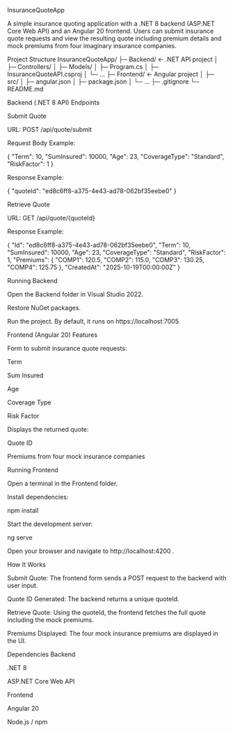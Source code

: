 InsuranceQuoteApp

A simple insurance quoting application with a .NET 8 backend (ASP.NET Core Web API) and an Angular 20 frontend. Users can submit insurance quote requests and view the resulting quote including premium details and mock premiums from four imaginary insurance companies.

Project Structure
InsuranceQuoteApp/
├─ Backend/             <- .NET API project
│  ├─ Controllers/
│  ├─ Models/
│  ├─ Program.cs
│  ├─ InsuranceQuoteAPI.csproj
│  └─ ...
├─ Frontend/            <- Angular project
│  ├─ src/
│  ├─ angular.json
│  ├─ package.json
│  └─ ...
├─ .gitignore
└─ README.md

Backend (.NET 8 API)
Endpoints

Submit Quote

URL: POST /api/quote/submit

Request Body Example:

{
  "Term": 10,
  "SumInsured": 10000,
  "Age": 23,
  "CoverageType": "Standard",
  "RiskFactor": 1
}


Response Example:

{
  "quoteId": "ed8c6ff8-a375-4e43-ad78-062bf35eebe0"
}


Retrieve Quote

URL: GET /api/quote/{quoteId}

Response Example:

{
  "Id": "ed8c6ff8-a375-4e43-ad78-062bf35eebe0",
  "Term": 10,
  "SumInsured": 10000,
  "Age": 23,
  "CoverageType": "Standard",
  "RiskFactor": 1,
  "Premiums": {
    "COMP1": 120.5,
    "COMP2": 115.0,
    "COMP3": 130.25,
    "COMP4": 125.75
  },
  "CreatedAt": "2025-10-19T00:00:00Z"
}

Running Backend

Open the Backend folder in Visual Studio 2022.

Restore NuGet packages.

Run the project. By default, it runs on https://localhost:7005.

Frontend (Angular 20)
Features

Form to submit insurance quote requests:

Term

Sum Insured

Age

Coverage Type

Risk Factor

Displays the returned quote:

Quote ID

Premiums from four mock insurance companies

Running Frontend

Open a terminal in the Frontend folder.

Install dependencies:

npm install


Start the development server:

ng serve


Open your browser and navigate to http://localhost:4200
.

How It Works

Submit Quote: The frontend form sends a POST request to the backend with user input.

Quote ID Generated: The backend returns a unique quoteId.

Retrieve Quote: Using the quoteId, the frontend fetches the full quote including the mock premiums.

Premiums Displayed: The four mock insurance premiums are displayed in the UI.

Dependencies
Backend

.NET 8

ASP.NET Core Web API

Frontend

Angular 20

Node.js / npm

